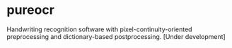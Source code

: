# pureocr
Handwriting recognition software with pixel-continuity-oriented preprocessing and dictionary-based postprocessing. [Under development]

